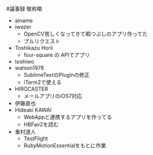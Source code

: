 #議事録
敬称略

* ainame
* iwazer
  * OpenCV苦しくなってきて暇つぶしのアプリ作ってた
  * プルリクエスト
* Toshikazu Horii
  * four-square の APIでアプリ
* toshiwo
* watson1978
  * SublimeTextのPluginの修正
  * iTerm2で使える
* HIROCASTER
  * メールアプリのiOS7対応
* 伊藤直也
* Hideaki KAWAI
  * WebAppと連携するアプリを作ってる
  * HBFav2を読む
* 重村道人
  * TestFlight
  * RubyMotionEssentialをもとに作業
